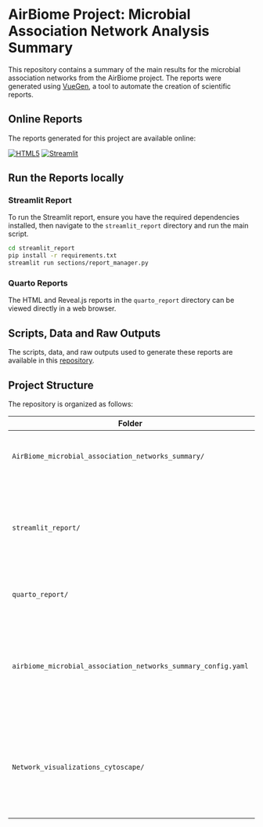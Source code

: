 # AirBiome Project: Microbial Association Network Analysis Summary

This repository contains a summary of the main results for the microbial association networks from the AirBiome project. The reports 
were generated using [VueGen](https://github.com/Multiomics-Analytics-Group/vuegen), a tool to automate the creation of scientific reports.

## Online Reports

The reports generated for this project are available online:

[![HTML5](https://img.shields.io/badge/html5-%23E34F26.svg?style=for-the-badge&logo=html5&logoColor=white)][html-report]
[![Streamlit](https://img.shields.io/badge/Streamlit-%23FE4B4B.svg?style=for-the-badge&logo=streamlit&logoColor=white)][streamlit-report]    

## Run the Reports locally

### Streamlit Report

To run the Streamlit report, ensure you have the required dependencies installed, then navigate to the `streamlit_report` directory and run the main script.

```bash
cd streamlit_report
pip install -r requirements.txt
streamlit run sections/report_manager.py
```

### Quarto Reports

The HTML and Reveal.js reports in the `quarto_report` directory can be viewed directly in a web browser.

## Scripts, Data and Raw Outputs

The scripts, data, and raw outputs used to generate these reports are available in this [repository](https://github.com/Multiomics-Analytics-Group/airbiome).

## Project Structure

The repository is organized as follows:

| Folder | Description |
|---|---|
| `AirBiome_microbial_association_networks_summary/` | Contains all the data and raw outputs from the analysis. |
| `streamlit_report/` | Contains the scripts for a Streamlit report. This interactive report allows for dynamic exploration of the output. |
| `quarto_report/` | Includes HTML and Reveal.js reports. |
| `airbiome_microbial_association_networks_summary_config.yaml` | Configuration file for the VueGen report generation, which can be extended with additional information. |
| `Network_visualizations_cytoscape/` | Holds Cytoscape session files for detailed network visualizations of adjacency and association networks. |

[html-report]: https://multiomics-analytics-group.github.io/airbiome_microb_asso_net_report/
[streamlit-report]: https://airbiome-microb-ass-net-summary.streamlit.app/
